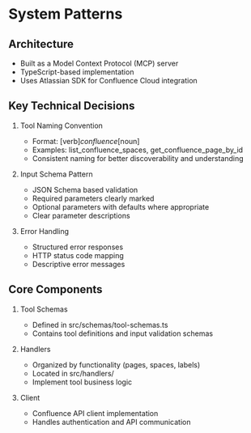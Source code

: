 # System Patterns

## Architecture
- Built as a Model Context Protocol (MCP) server
- TypeScript-based implementation
- Uses Atlassian SDK for Confluence Cloud integration

## Key Technical Decisions
1. Tool Naming Convention
   - Format: [verb]_confluence_[noun]
   - Examples: list_confluence_spaces, get_confluence_page_by_id
   - Consistent naming for better discoverability and understanding

2. Input Schema Pattern
   - JSON Schema based validation
   - Required parameters clearly marked
   - Optional parameters with defaults where appropriate
   - Clear parameter descriptions

3. Error Handling
   - Structured error responses
   - HTTP status code mapping
   - Descriptive error messages

## Core Components
1. Tool Schemas
   - Defined in src/schemas/tool-schemas.ts
   - Contains tool definitions and input validation schemas

2. Handlers
   - Organized by functionality (pages, spaces, labels)
   - Located in src/handlers/
   - Implement tool business logic

3. Client
   - Confluence API client implementation
   - Handles authentication and API communication
